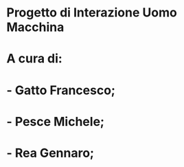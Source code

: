 # Progetto di Interazione Uomo Macchina
# A cura di:
# - Gatto Francesco;
# - Pesce Michele;
# - Rea Gennaro;
